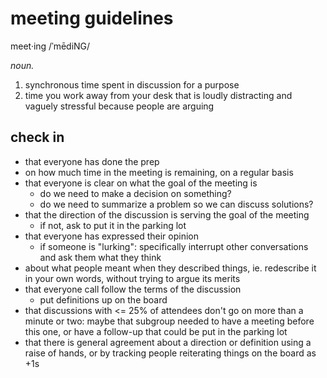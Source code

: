 # meeting guidelines

meet·ing
/ˈmēdiNG/

_noun._

1. synchronous time spent in discussion for a purpose
2. time you work away from your desk that is loudly distracting and
   vaguely stressful because people are arguing

## check in

- that everyone has done the prep
- on how much time in the meeting is remaining, on a regular basis
- that everyone is clear on what the goal of the meeting is
  - do we need to make a decision on something?
  - do we need to summarize a problem so we can discuss solutions?
- that the direction of the discussion is serving the goal of the meeting
  - if not, ask to put it in the parking lot
- that everyone has expressed their opinion
  - if someone is "lurking": specifically interrupt other conversations
    and ask them what they think
- about what people meant when they described things, ie. redescribe it in
  your own words, without trying to argue its merits
- that everyone call follow the terms of the discussion
  - put definitions up on the board
- that discussions with <= 25% of attendees don't go on more than a minute
  or two: maybe that subgroup needed to have a meeting before this one, or
  have a follow-up that could be put in the parking lot
- that there is general agreement about a direction or definition using
  a raise of hands, or by tracking people reiterating things on the board
  as +1s
